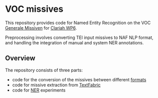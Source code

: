 # VOC missives

This repository provides code for Named Entity Recognition on the VOC [Generale Missiven](http://resources.huygens.knaw.nl/vocgeneralemissiven) 
 for [Clariah WP6](https://www.clariah.nl/en/work-packages/focus-areas/text?layout=blog).


Preprocessing involves converting TEI input missives to NAF NLP format,
and handling the integration of manual and system NER annotations. 

## Overview
The repository consists of three parts:
* code for the conversion of the missives between different [formats](docs/formats.md) 
* code for missive extraction from [TextFabric](tf/README.md)
* code for [NER](ner/README.md) experiments 


